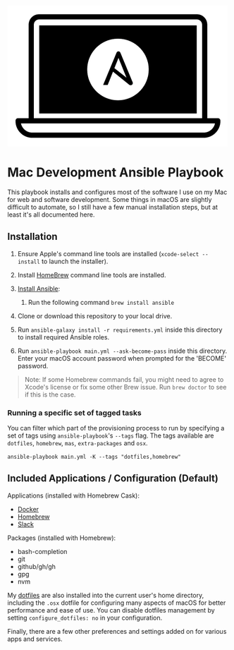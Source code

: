 ![Project Logo](./Illustration.png)

# Mac Development Ansible Playbook

This playbook installs and configures most of the software I use on my Mac for web and software development. Some things in macOS are slightly difficult to automate, so I still have a few manual installation steps, but at least it's all documented here.

## Installation

  1. Ensure Apple's command line tools are installed (`xcode-select --install` to launch the installer).
  2. Install [HomeBrew](https://brew.sh/) command line tools are installed.
  3. [Install Ansible](https://docs.ansible.com/ansible/latest/installation_guide/index.html):

     1. Run the following command `brew install ansible`

  4. Clone or download this repository to your local drive.
  5. Run `ansible-galaxy install -r requirements.yml` inside this directory to install required Ansible roles.
  6. Run `ansible-playbook main.yml --ask-become-pass` inside this directory. Enter your macOS account password when prompted for the 'BECOME' password.

> Note: If some Homebrew commands fail, you might need to agree to Xcode's license or fix some other Brew issue. Run `brew doctor` to see if this is the case.

### Running a specific set of tagged tasks

You can filter which part of the provisioning process to run by specifying a set of tags using `ansible-playbook`'s `--tags` flag. The tags available are `dotfiles`, `homebrew`, `mas`, `extra-packages` and `osx`.

    ansible-playbook main.yml -K --tags "dotfiles,homebrew"

## Included Applications / Configuration (Default)

Applications (installed with Homebrew Cask):

  - [Docker](https://www.docker.com/)
  - [Homebrew](http://brew.sh/)
  - [Slack](https://slack.com/)

Packages (installed with Homebrew):

  - bash-completion
  - git
  - github/gh/gh
  - gpg
  - nvm

My [dotfiles](https://github.com/geerlingguy/dotfiles) are also installed into the current user's home directory, including the `.osx` dotfile for configuring many aspects of macOS for better performance and ease of use. You can disable dotfiles management by setting `configure_dotfiles: no` in your configuration.

Finally, there are a few other preferences and settings added on for various apps and services.
